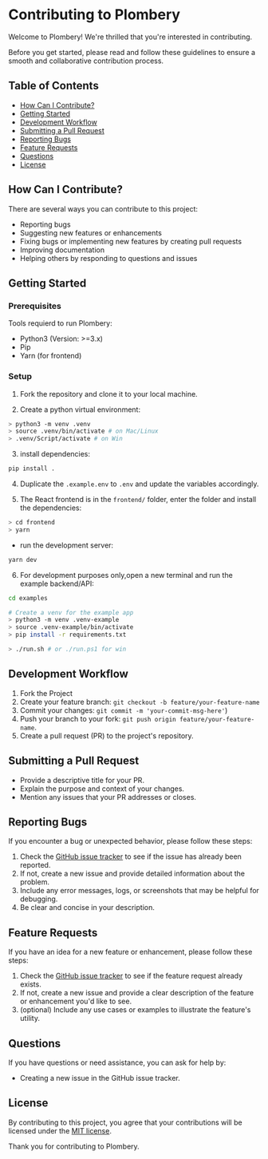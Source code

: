 # Contributing to Plombery

Welcome to Plombery! We're thrilled that you're interested in contributing.

Before you get started, please read and follow these guidelines to ensure a smooth and collaborative contribution process.

## Table of Contents

- [How Can I Contribute?](#how-can-i-contribute)
- [Getting Started](#getting-started)
- [Development Workflow](#development-workflow)
- [Submitting a Pull Request](#submitting-a-pull-request)
- [Reporting Bugs](#reporting-bugs)
- [Feature Requests](#feature-requests)
- [Questions](#questions)
- [License](#license)

## How Can I Contribute?

There are several ways you can contribute to this project:

- Reporting bugs
- Suggesting new features or enhancements
- Fixing bugs or implementing new features by creating pull requests
- Improving documentation
- Helping others by responding to questions and issues

## Getting Started

### Prerequisites

Tools requierd to run Plombery:

- Python3 (Version: >=3.x)
- Pip
- Yarn (for frontend)

### Setup

1. Fork the repository and clone it to your local machine.

2. Create a python virtual environment:

```sh
> python3 -m venv .venv
> source .venv/bin/activate # on Mac/Linux
> .venv/Script/activate # on Win
```

3. install dependencies:

```sh
pip install .
```

4. Duplicate the `.example.env` to `.env` and update the variables accordingly.

5. The React frontend is in the `frontend/` folder, enter the folder and install the dependencies:

```sh
> cd frontend
> yarn
```

- run the development server:

```sh
yarn dev
```

6. For development purposes only,open a new terminal and run the example backend/API:

```sh
cd examples

# Create a venv for the example app
> python3 -m venv .venv-example
> source .venv-example/bin/activate
> pip install -r requirements.txt

> ./run.sh # or ./run.ps1 for win
```

## Development Workflow

1. Fork the Project
2. Create your feature branch: `git checkout -b feature/your-feature-name`
3. Commit your changes: `git commit -m 'your-commit-msg-here'`)
4. Push your branch to your fork: `git push origin feature/your-feature-name`.
5. Create a pull request (PR) to the project's repository.

## Submitting a Pull Request

- Provide a descriptive title for your PR.
- Explain the purpose and context of your changes.
- Mention any issues that your PR addresses or closes.

## Reporting Bugs

If you encounter a bug or unexpected behavior, please follow these steps:

1. Check the [GitHub issue tracker](https://github.com/lucafaggianelli/plombery/issues) to see if the issue has already been reported.
2. If not, create a new issue and provide detailed information about the problem.
3. Include any error messages, logs, or screenshots that may be helpful for debugging.
4. Be clear and concise in your description.

## Feature Requests

If you have an idea for a new feature or enhancement, please follow these steps:

1. Check the [GitHub issue tracker](https://github.com/lucafaggianelli/plombery/issues) to see if the feature request already exists.
2. If not, create a new issue and provide a clear description of the feature or enhancement you'd like to see.
3. (optional) Include any use cases or examples to illustrate the feature's utility.

## Questions

If you have questions or need assistance, you can ask for help by:

- Creating a new issue in the GitHub issue tracker.

## License

By contributing to this project, you agree that your contributions will be licensed under the [MIT license](https://github.com/lucafaggianelli/plombery/blob/main/LICENSE).

Thank you for contributing to Plombery.

